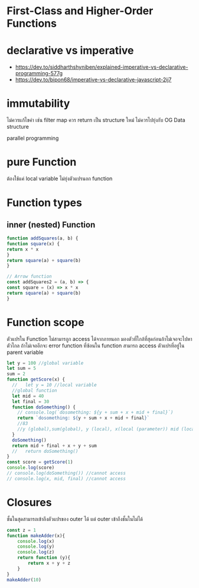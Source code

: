 # First-Class and Higher-Order Functions

# declarative vs imperative
 - https://dev.to/siddharthshyniben/explained-imperative-vs-declarative-programming-577g
 - https://dev.to/bipon68/imperative-vs-declarative-javascript-2ij7

# immutability 
ไม่ควรแก้ไขค่า เช่น filter map ควร return เป็น structure ใหม่ ไม่ควรไปยุ่งกับ OG Data structure

parallel programming

# pure Function 
ต้องใช้แค่ local variable ไม่ยุ่งตัวแปรนอก function

# Function types
## inner (nested) Function
``` javascript
function addSquares(a, b) {
function square(x) {
return x * x
}
return square(a) + square(b)
}

// Arrow function
const addSquares2 = (a, b) => {
const square = (x) => x * x
return square(a) + square(b)
}
```

# Function scope
ตัวแปรใน Function ไม่สามารถูก access ได้จากภายนอก
มองตัวที่ใกล้ที่สุดก่อนถ้าไม่เจอจะไปหาตัวไกล ถ้าไม่เจออีกจะ error
function ที่ซ้อนใน function สามารถ access ตัวแปรที่อยู่ใน parent variable

``` javascript
let y = 100 //global variable
let sum = 5
sum = 2
function getScore(x) {
  //   let y = 10 //local variable
  //global function
  let mid = 40
  let final = 30
  function doSomething() {
    // console.log(`dosomething: ${y + sum + x + mid + final}`)
    return `dosomething: ${y + sum + x + mid + final}`
    //83
    //y (global),sum(global), y (local), x(local (parameter)) mid (local), final (local)
  }
  doSomething()
  return mid + final + x + y + sum
  //   return doSomething()
}
const score = getScore(1)
console.log(score)
// console.log(doSomething()) //cannot access
// console.log(x, mid, final) //cannot access
```

# Closures
ชั้นในสุดสามารถเข้าถึงตัวแปรของ outer ได้ แต่ outer เข้าถึงชั้นในไม่ได้

```javascript
const z = 1
function makeAdder(x){
    console.log(x)
    console.log(y)
    console.log(z)
    return function (y){
        return x + y + z
    }
}
makeAdder(10)
```